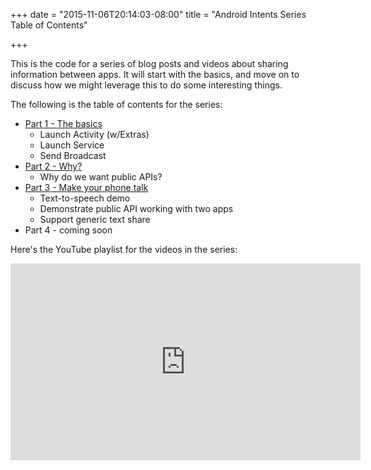 +++
date = "2015-11-06T20:14:03-08:00"
title = "Android Intents Series Table of Contents"

+++

This is the code for a series of blog posts and videos about sharing information between apps. It will start with the basics, and move on to discuss how we might leverage this to do some interesting things.

The following is the table of contents for the series:

* [Part 1 - The basics](/android/intents/part1)
  * Launch Activity (w/Extras)
  * Launch Service
  * Send Broadcast
* [Part 2 - Why?](/android/intents/part2)
  * Why do we want public APIs?
* [Part 3 - Make your phone talk](/android/intents/part3)
  * Text-to-speech demo
  * Demonstrate public API working with two apps
  * Support generic text share
* Part 4 - coming soon

Here's the YouTube playlist for the videos in the series:

<iframe width="560" height="315" src="https://www.youtube.com/embed/videoseries?list=PLjGyKRwbBl0sN3LMCks_pACOk7OftwmzH" frameborder="0" allowfullscreen></iframe>
